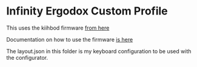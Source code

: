 # Infinity Ergodox Custom Profile

This uses the kiihbod firmware [from here](https://github.com/kiibohd/controller)

Documentation on how to use the firmware [is here](https://kiibohd.github.io/wiki/#/)

The layout.json in this folder is my keyboard configuration to be used with the configurator.
